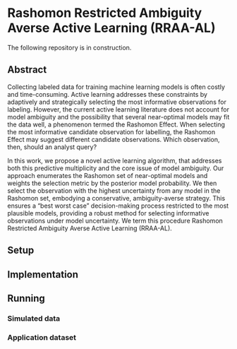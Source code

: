 # Rashomon Restricted Ambiguity Averse Active Learning (RRAA-AL)

The following repository is in construction.

## Abstract
Collecting labeled data for training machine learning models is often costly and time-consuming. Active learning addresses these constraints by adaptively and strategically selecting the most informative observations for labeling. However, the current active learning literature does not account for model ambiguity and the possibility that several near-optimal models may fit the data well, a phenomenon termed the Rashomon Effect. When selecting the most informative candidate observation for labelling, the Rashomon Effect may suggest different candidate observations. Which observation, then, should an analyst query?

In this work, we propose a novel active learning algorithm, that addresses both this predictive multiplicity and the core issue of model ambiguity. Our approach enumerates the Rashomon set of near-optimal models and weights the selection metric by the posterior model probability. We then select the observation with the highest uncertainty from any model in the Rashomon set, embodying a conservative, ambiguity-averse strategy. This ensures a “best worst case” decision-making process restricted to the most plausible models, providing a robust method for selecting informative observations under model uncertainty. We term this procedure Rashomon Restricted Ambiguity Averse Active Learning (RRAA-AL).

## Setup

## Implementation

## Running

### Simulated data

### Application dataset
